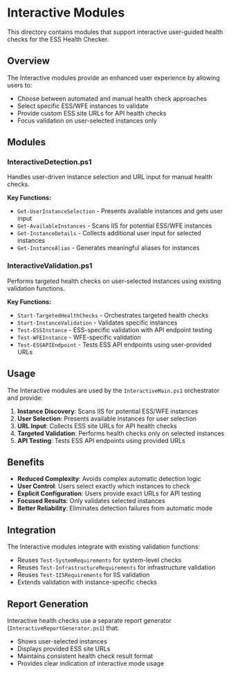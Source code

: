 # Interactive Modules

This directory contains modules that support interactive user-guided health checks for the ESS Health Checker.

## Overview

The Interactive modules provide an enhanced user experience by allowing users to:
- Choose between automated and manual health check approaches
- Select specific ESS/WFE instances to validate
- Provide custom ESS site URLs for API health checks
- Focus validation on user-selected instances only

## Modules

### InteractiveDetection.ps1
Handles user-driven instance selection and URL input for manual health checks.

**Key Functions:**
- `Get-UserInstanceSelection` - Presents available instances and gets user input
- `Get-AvailableInstances` - Scans IIS for potential ESS/WFE instances
- `Get-InstanceDetails` - Collects additional user input for selected instances
- `Get-InstanceAlias` - Generates meaningful aliases for instances

### InteractiveValidation.ps1
Performs targeted health checks on user-selected instances using existing validation functions.

**Key Functions:**
- `Start-TargetedHealthChecks` - Orchestrates targeted health checks
- `Start-InstanceValidation` - Validates specific instances
- `Test-ESSInstance` - ESS-specific validation with API endpoint testing
- `Test-WFEInstance` - WFE-specific validation
- `Test-ESSAPIEndpoint` - Tests ESS API endpoints using user-provided URLs

## Usage

The Interactive modules are used by the `InteractiveMain.ps1` orchestrator and provide:

1. **Instance Discovery**: Scans IIS for potential ESS/WFE instances
2. **User Selection**: Presents available instances for user selection
3. **URL Input**: Collects ESS site URLs for API health checks
4. **Targeted Validation**: Performs health checks only on selected instances
5. **API Testing**: Tests ESS API endpoints using provided URLs

## Benefits

- **Reduced Complexity**: Avoids complex automatic detection logic
- **User Control**: Users select exactly which instances to check
- **Explicit Configuration**: Users provide exact URLs for API testing
- **Focused Results**: Only validates selected instances
- **Better Reliability**: Eliminates detection failures from automatic mode

## Integration

The Interactive modules integrate with existing validation functions:
- Reuses `Test-SystemRequirements` for system-level checks
- Reuses `Test-InfrastructureRequirements` for infrastructure validation
- Reuses `Test-IISRequirements` for IIS validation
- Extends validation with instance-specific checks

## Report Generation

Interactive health checks use a separate report generator (`InteractiveReportGenerator.ps1`) that:
- Shows user-selected instances
- Displays provided ESS site URLs
- Maintains consistent health check result format
- Provides clear indication of interactive mode usage
